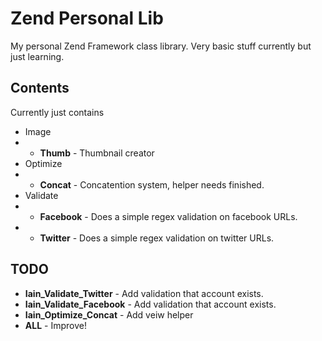 Zend Personal Lib
=================

My personal Zend Framework class library. Very basic stuff currently but just learning.

## Contents

Currently just contains

* Image
* * **Thumb** - Thumbnail creator
* Optimize
* * **Concat** - Concatention system, helper needs finished.
* Validate
* * **Facebook** - Does a simple regex validation on facebook URLs.
* * **Twitter** -  Does a simple regex validation on twitter URLs.

## TODO

* **Iain_Validate_Twitter** - Add validation that account exists.
* **Iain_Validate_Facebook** - Add validation that account exists.
* **Iain_Optimize_Concat** - Add veiw helper
* **ALL** - Improve!